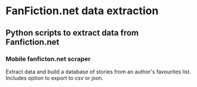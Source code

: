 # FanFiction.net data extraction
## Python scripts to extract data from Fanfiction.net

### Mobile fanficton.net scraper
Extract data and build a database of stories from an author's favourites list. Includes option to export to csv or json.
